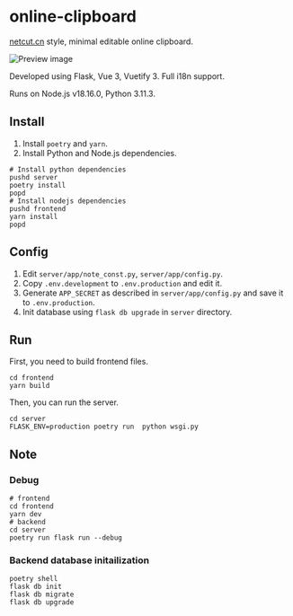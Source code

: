 # online-clipboard

[netcut.cn](https://netcut.cn) style, minimal editable online clipboard.

![Preview image](https://github.com/Young-Lord/online-clipboard/assets/51789698/5178dc37-e64e-4bb1-81a0-b3c59ff42805)

Developed using Flask, Vue 3, Vuetify 3. Full i18n support.

Runs on Node.js v18.16.0, Python 3.11.3.

## Install

1. Install `poetry` and `yarn`.
2. Install Python and Node.js dependencies.

```shell
# Install python dependencies
pushd server
poetry install
popd
# Install nodejs dependencies
pushd frontend
yarn install
popd
```

## Config

1. Edit `server/app/note_const.py`, `server/app/config.py`.
2. Copy `.env.development` to `.env.production` and edit it.
3. Generate `APP_SECRET` as described in `server/app/config.py` and save it to `.env.production`.
4. Init database using `flask db upgrade` in `server` directory.

## Run

First, you need to build frontend files.

```shell
cd frontend
yarn build
```

Then, you can run the server.

```shell
cd server
FLASK_ENV=production poetry run  python wsgi.py
```

## Note

### Debug

```shell
# frontend
cd frontend
yarn dev
# backend
cd server
poetry run flask run --debug
```

### Backend database initailization

```shell
poetry shell
flask db init
flask db migrate
flask db upgrade
```
